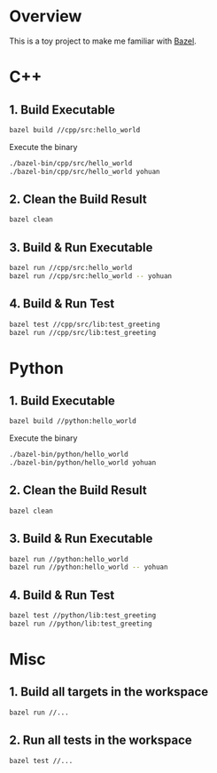 # Overview

This is a toy project to make me familiar with [Bazel](https://bazel.build/).

# C++

## 1. Build Executable

```bash
bazel build //cpp/src:hello_world
```

Execute the binary

```bash
./bazel-bin/cpp/src/hello_world
./bazel-bin/cpp/src/hello_world yohuan
```

## 2. Clean the Build Result

```bash
bazel clean
```

## 3.  Build & Run Executable

```bash
bazel run //cpp/src:hello_world
bazel run //cpp/src:hello_world -- yohuan
```

## 4. Build & Run Test

```bash
bazel test //cpp/src/lib:test_greeting
bazel run //cpp/src/lib:test_greeting
```

# Python

## 1. Build Executable

```bash
bazel build //python:hello_world
```

Execute the binary

```bash
./bazel-bin/python/hello_world
./bazel-bin/python/hello_world yohuan
```

## 2. Clean the Build Result

```bash
bazel clean
```

## 3.  Build & Run Executable

```bash
bazel run //python:hello_world
bazel run //python:hello_world -- yohuan
```

## 4. Build & Run Test

```bash
bazel test //python/lib:test_greeting
bazel run //python/lib:test_greeting
```

# Misc

## 1. Build all targets in the workspace

```bash
bazel run //...
```

## 2. Run all tests in the workspace

```bash
bazel test //...
```
